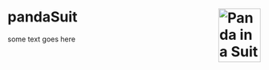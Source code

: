 # pandaSuit <img align="right" alt="Panda in a Suit" height="108" src="https://github.com/AnthonyRaimondo/pandaSuit/blob/main/pandaSuit-mini.ico?raw=true" title="Panda in a Suit" width="84"/>
some text goes here
